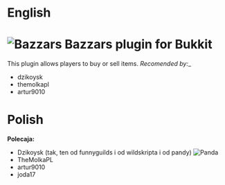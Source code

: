 # English
# ![Bazzars](http://i.imgur.com/e5o2dj9.png) Bazzars plugin for Bukkit

This plugin allows players to buy or sell items.
_Recomended by:__
* dzikoysk
* themolkapl
* artur9010

# __Polish__
__Polecaja:__
* Dzikoysk (tak, ten od funnyguilds i od wildskripta i od pandy) ![Panda](http://screenshu.com/static/uploads/temporary/0j/vg/ze/p2n3gr.jpg)
* TheMolkaPL
* artur9010
* joda17
